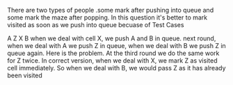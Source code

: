 There are two types of people .some mark after pushing into queue and some mark the maze after popping. In this question it's better to mark visited as soon as we push into queue becuase of Test Cases

A Z
X B
when we deal with cell X, we push A and B in queue.
next round, when we deal with A we push Z in queue, when we deal with B we push Z in queue again.
Here is the problem. At the third round we do the same work for Z twice.
In correct version, when we deal with X, we mark Z as visited cell immediately. So when we deal with B, we would pass Z as it has already been visited
